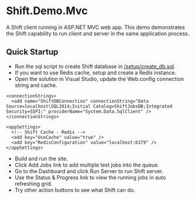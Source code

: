 # Shift.Demo.Mvc
A Shift client running in ASP.NET MVC web app. This demo demonstrates the Shift capability to run client and server in the same application process.

## Quick Startup
- Run the sql script to create Shift database in [/setup/create_db.sql](https://github.com/hhalim/Shift.Demo.Mvc/blob/master/setup/create_db.sql). 
- If you want to use Redis cache, setup and create a Redis instance.
- Open the solution in Visual Studio, update the Web.config connection string and cache.
```
<connectionStrings>
  <add name="ShiftDBConnection" connectionString="Data Source=localhost\SQL2014;Initial Catalog=ShiftJobsDB;Integrated Security=SSPI;" providerName="System.Data.SqlClient" />
</connectionStrings>

<appSettings>
  <!-- Shift Cache - Redis -->
  <add key="UseCache" value="true" />
  <add key="RedisConfiguration" value="localhost:6379" />
</appSettings>
```
- Build and run the site.
- Click Add Jobs link to add multiple test jobs into the queue.
- Go to the Dashboard and click Run Server to run Shift server. 
- Use the Status & Progress link to view the running jobs in auto refreshing grid. 
- Try other action buttons to see what Shift can do.
